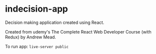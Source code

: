 # indecision-app
Decision making application created using React.

Created from udemy's The Complete React Web Developer Course (with Redux) by Andrew Mead.

To run app: `live-server public`
